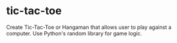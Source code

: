 # tic-tac-toe
Create Tic-Tac-Toe or Hangaman that allows user to play against a computer. Use Python's random library for game logic.
